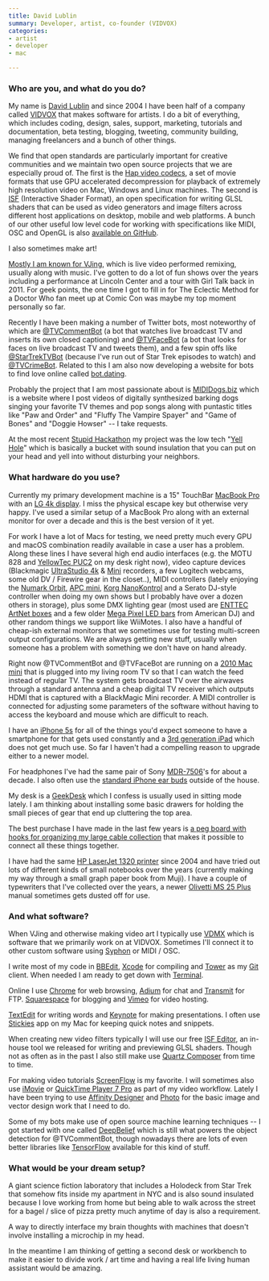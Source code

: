 ```yaml
---
title: David Lublin
summary: Developer, artist, co-founder (VIDVOX)
categories:
- artist
- developer
- mac

---
```


### Who are you, and what do you do?

My name is [David Lublin](http://www.davidlubl.in/ "David's website.") and since 2004 I have been half of a company called [VIDVOX](http://vidvox.net/ "David's software company.") that makes software for artists. I do a bit of everything, which includes coding, design, sales, support, marketing, tutorials and documentation, beta testing, blogging, tweeting, community building, managing freelancers and a bunch of other things.

We find that open standards are particularly important for creative communities and we maintain two open source projects that we are especially proud of. The first is the [Hap video codecs][hap], a set of movie formats that use GPU accelerated decompression for playback of extremely high resolution video on Mac, Windows and Linux machines. The second is [ISF](https://www.interactiveshaderformat.com/ "A shader format.") (Interactive Shader Format), an open specification for writing GLSL shaders that can be used as video generators and image filters across different host applications on desktop, mobile and web platforms. A bunch of our other useful low level code for working with specifications like MIDI, OSC and OpenGL is also [available on GitHub](https://github.com/mrRay/vvopensource "A collection of open source code from VIDVOX.").

I also sometimes make art!

[Mostly I am known for VJing](http://www.davidlubl.in/projects/#/visual-performances/ "David's video performances."), which is live video performed remixing, usually along with music. I've gotten to do a lot of fun shows over the years including a performance at Lincoln Center and a tour with Girl Talk back in 2011. For geek points, the one time I got to fill in for The Eclectic Method for a Doctor Who fan meet up at Comic Con was maybe my top moment personally so far.

Recently I have been making a number of Twitter bots, most noteworthy of which are [@TVCommentBot](https://twitter.com/TVCommentBot "David's TV comment Twitter bot.") (a bot that watches live broadcast TV and inserts its own closed captioning) and [@TVFaceBot](https://twitter.com/TVFaceBot "David's TV face Twitter bot.") (a bot that looks for faces on live broadcast TV and tweets them), and a few spin offs like [@StarTrekTVBot](https://twitter.com/StarTrekTVBot "David's Star Trek comment Twitter bot.") (because I've run out of Star Trek episodes to watch) and [@TVCrimeBot](https://twitter.com/TVCrimeBot "David's crime TV comment Twitter bot."). Related to this I am also now developing a website for bots to find love online called [bot.dating](http://bot.dating/ "David's bot website.").

Probably the project that I am most passionate about is [MIDIDogs.biz](http://mididogs.biz/ "David's website where dogs sing TV theme songs.") which is a website where I post videos of digitally synthesized barking dogs singing your favorite TV themes and pop songs along with puntastic titles like "Paw and Order" and "Fluffy The Vampire Spayer" and "Game of Bones" and "Doggie Howser" -- I take requests.

At the most recent [Stupid Hackathon](http://www.stupidhackathon.com/ "A hackathon for stupid ideas.") my project was the low tech "[Yell Hole](https://vimeo.com/206174341/ "David's Stupid Hackathon entry.")" which is basically a bucket with sound insulation that you can put on your head and yell into without disturbing your neighbors.

### What hardware do you use?

Currently my primary development machine is a 15" TouchBar [MacBook Pro][macbook-pro] with an [LG 4k display][ultrafine-4k]. I miss the physical escape key but otherwise very happy. I've used a similar setup of a MacBook Pro along with an external monitor for over a decade and this is the best version of it yet.

For work I have a lot of Macs for testing, we need pretty much every GPU and macOS combination readily available in case a user has a problem. Along these lines I have several high end audio interfaces (e.g. the MOTU 828 and [YellowTec PUC2][puc2] on my desk right now), video capture devices (Blackmagic [UltraStudio 4k][ultrastudio-4k] & [Mini][ultrastudio-mini] recorders, a few Logitech webcams, some old DV / Firewire gear in the closet..), MIDI controllers (lately enjoying the [Numark Orbit][orbit], [APC mini][apc-mini], [Korg NanoKontrol][nanokontrol] and a Serato DJ-style controller when doing my own shows but I probably have over a dozen others in storage), plus some DMX lighting gear (most used are [ENTTEC ArtNet boxes][ode] and a few older [Mega Pixel LED bars][mega-pixel-led] from American DJ) and other random things we support like WiiMotes. I also have a handful of cheap-ish external monitors that we sometimes use for testing multi-screen output configurations. We are always getting new stuff, usually when someone has a problem with something we don't have on hand already.

Right now @TVCommentBot and @TVFaceBot are running on a [2010 Mac mini][mac-mini] that is plugged into my living room TV so that I can watch the feed instead of regular TV. The system gets broadcast TV over the airwaves through a standard antenna and a cheap digital TV receiver which outputs HDMI that is captured with a BlackMagic Mini recorder. A MIDI controller is connected for adjusting some parameters of the software without having to access the keyboard and mouse which are difficult to reach.

I have an [iPhone 5s][iphone-5s] for all of the things you'd expect someone to have a smartphone for that gets used constantly and a [3rd generation iPad][ipad-3] which does not get much use. So far I haven't had a compelling reason to upgrade either to a newer model.

For headphones I've had the same pair of Sony [MDR-7506][]'s for about a decade. I also often use the [standard iPhone ear buds][earpods] outside of the house.

My desk is a [GeekDesk][] which I confess is usually used in sitting mode lately. I am thinking about installing some basic drawers for holding the small pieces of gear that end up cluttering the top area.

The best purchase I have made in the last few years is [a peg board with hooks for organizing my large cable collection](https://twitter.com/DavidLublin/status/762781479751585792 "David's peg board tweet.") that makes it possible to connect all these things together.

I have had the same [HP LaserJet 1320 printer][laserjet-1320] since 2004 and have tried out lots of different kinds of small notebooks over the years (currently making my way through a small graph paper book from Muji). I have a couple of typewriters that I've collected over the years, a newer [Olivetti MS 25 Plus][ms-25-plus] manual sometimes gets dusted off for use.

### And what software?

When VJing and otherwise making video art I typically use [VDMX][] which is software that we primarily work on at VIDVOX. Sometimes I'll connect it to other custom software using [Syphon][] or MIDI / OSC.

I write most of my code in [BBEdit][], [Xcode][] for compiling and [Tower][] as my [Git][] client. When needed I am ready to get down with [Terminal][].

Online I use [Chrome][] for web browsing, [Adium][] for chat and [Transmit][] for FTP. [Squarespace][] for blogging and [Vimeo][] for video hosting.

[TextEdit][] for writing words and [Keynote][] for making presentations. I often use [Stickies][] app on my Mac for keeping quick notes and snippets.

When creating new video filters typically I will use our free [ISF Editor][isf-editor], an in-house tool we released for writing and previewing GLSL shaders. Though not as often as in the past I also still make use [Quartz Composer][quartz-composer] from time to time.

For making video tutorials [ScreenFlow][] is my favorite. I will sometimes also use [iMovie][] or [QuickTime Player 7 Pro][quicktime-pro] as part of my video workflow. Lately I have been trying to use [Affinity Designer][affinity-designer] and [Photo][affinity-photo] for the basic image and vector design work that I need to do.

Some of my bots make use of open source machine learning techniques -- I got started with one called [DeepBelief][deepbeliefsdk] which is still what powers the object detection for @TVCommentBot, though nowadays there are lots of even better libraries like [TensorFlow][] available for this kind of stuff.

### What would be your dream setup?

A giant science fiction laboratory that includes a Holodeck from Star Trek that somehow fits inside my apartment in NYC and is also sound insulated because I love working from home but being able to walk across the street for a bagel / slice of pizza pretty much anytime of day is also a requirement.

A way to directly interface my brain thoughts with machines that doesn't involve installing a microchip in my head.

In the meantime I am thinking of getting a second desk or workbench to make it easier to divide work / art time and having a real life living human assistant would be amazing.

[apc-mini]: https://www.akaipro.com/product/apc-mini "A wireless Live controller."
[earpods]: https://en.wikipedia.org/wiki/Apple_earbuds "The white headphones included with iPhones."
[geekdesk]: https://www.geekdesk.com/ "An electronic, height-adjustable desk."
[ipad-3]: https://www.apple.com/ipad/ "A tablet device with a retina display."
[iphone-5s]: https://en.wikipedia.org/wiki/IPhone_5S "A smartphone."
[laserjet-1320]: http://h10025.www1.hp.com/ewfrf/wc/product?cc=us&lc=en&dlc=en&product=410623 "A laser printer."
[mac-mini]: https://www.apple.com/mac-mini/ "A small desktop computer."
[macbook-pro]: https://www.apple.com/macbook-pro/ "A laptop."
[mdr-7506]: https://www.amazon.com/Sony-MDR7506-Professional-Diaphragm-Headphone/dp/B000AJIF4E "Studio-quality headphones."
[mega-pixel-led]: https://www.adj.com/mega-pixel-led "A bright LED light bar."
[ms-25-plus]: https://www.amazon.com/Olivetti-MS-25-Plus-Typewriter/dp/B00093IW12/ "A typewriter."
[nanokontrol]: https://www.amazon.com/Korg-nanoKONTROL-USB-Controller-Black/dp/B001J8LJWK "A USB MIDI controller."
[ode]: https://www.enttec.com/products/controls/dmx-over-ethernet/ode/ "A device for controlling lights over Ethernet."
[orbit]: https://www.numark.com/product/orbit "A wireless MIDI controller."
[puc2]: https://www.yellowtec.com/en/products-lp/puc.html "A USB-based audio converter."
[ultrafine-4k]: https://www.apple.com/shop/product/HKMY2VC/A/lg-ultrafine-4k-display "A 21.5 inch 4K display."
[ultrastudio-4k]: https://www.blackmagicdesign.com/products/ultrastudio "A rack-mounted 4K video capture device."
[ultrastudio-mini]: https://www.blackmagicdesign.com/products/ultrastudio "A little video capture device."
[adium]: https://en.wikipedia.org/wiki/Adium "A multi-protocol chat application for the Mac."
[affinity-designer]: https://en.wikipedia.org/wiki/Affinity_Designer "A vector graphics editor."
[affinity-photo]: https://affinity.serif.com/en-us/photo/ "Photo editing software."
[bbedit]: http://www.barebones.com/products/bbedit/ "A text editor for the Mac."
[chrome]: https://www.google.com/intl/en/chrome/browser/ "A WebKit-based browser, where each tab runs in its own thread."
[deepbeliefsdk]: https://github.com/jetpacapp/DeepBeliefSDK "An image recognition development framework."
[git]: https://git-scm.com/ "A version control system."
[hap]: https://github.com/vidvox/hap "A video codec."
[imovie]: https://www.apple.com/imovie/ "A Mac OS X video editor, included in iLife."
[isf-editor]: https://vdmx.vidvox.net/tutorials/using-the-isf-editor "An editor for ISF generators."
[keynote]: https://www.apple.com/keynote/ "Presentation software for the Mac."
[quartz-composer]: https://en.wikipedia.org/wiki/Quartz_Composer "A visual programming environment."
[quicktime-pro]: https://support.apple.com/kb/HT201175 "A commercial version of QuickTime."
[screenflow]: http://www.telestream.net/screenflow/overview.htm "A screencasting studio for the Mac."
[squarespace]: https://www.squarespace.com/ "A site hosting/creation service."
[stickies]: https://en.wikipedia.org/wiki/Stickies_(software) "Desktop note software for the Mac."
[syphon]: http://syphon.v002.info/ "Real-time video frame mixing."
[tensorflow]: https://www.tensorflow.org/ "An open souce machine learning library."
[terminal]: https://en.wikipedia.org/wiki/Terminal_(OS_X) "A console application included with Mac OS X."
[textedit]: https://support.apple.com/en-us/HT2523 "A text editor included with Mac OS X."
[tower]: https://www.git-tower.com/ "A Mac GUI for Git."
[transmit]: https://panic.com/transmit/ "An FTP/SFTP client for the Mac."
[vdmx]: https://vidvox.net/ "Real-time video studio software for the Mac."
[vimeo]: https://vimeo.com/ "A video sharing service."
[xcode]: https://en.wikipedia.org/wiki/Xcode "An IDE for Mac developers."
